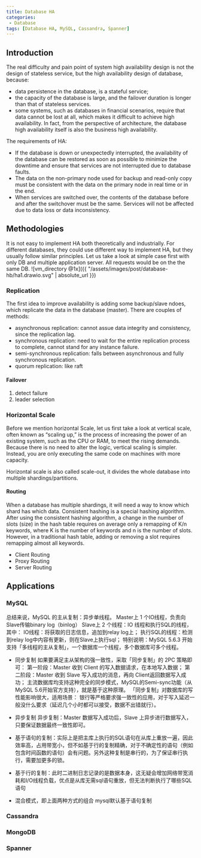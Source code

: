 ```yaml
---
title: Database HA
categories:
 - Database
tags: [Database HA, MySQL, Cassandra, Spanner]
---
```


## Introduction
The real difficulty and pain point of system high availability design is not the design of stateless service, but the high availability design of database, because:

* data persistence in the database, is a stateful service;
* the capacity of the database is large, and the failover duration is longer than that of stateless services.
* some systems, such as databases in financial scenarios, require that data cannot be lost at all, which makes it difficult to achieve high availability.
In fact, from the perspective of architecture, the database high availability itself is also the business high availability.

The requirements of HA:
* If the database is down or unexpectedly interrupted, the availability of the database can be restored as soon as possible to minimize the downtime and ensure that services are not interrupted due to database faults.
* The data on the non-primary node used for backup and read-only copy must be consistent with the data on the primary node in real time or in the end.
* When services are switched over, the contents of the database before and after the switchover must be the same. Services will not be affected due to data loss or data inconsistency.

## Methodologies
It is not easy to implement HA both theoretically and industrially. For different databases, they could use different way to implement HA, but they usually follow similar principles. Let us take a look at simple case first with only DB and multiple application server. All requests would be on the the same DB.
![vm_directory @1x]({{ "/assets/images/post/database-hb/ha1.drawio.svg" | absolute_url }})


### Replication
The first idea to improve availability is adding some backup/slave ndoes, which replicate the data in the database (master). There are couples of methods:
* asynchronous replication: cannot assue data integrity and consistency, since the replication lag.
* synchronous replication: need to wait for the entire replication process to complete, cannot stand for any instance failure.
* semi-synchronous replication: falls between asynchronous and fully synchronous replication.
* quorum replication: like raft

#### Failover
1. detect failure
2. leader selection


### Horizontal Scale
Before we mention horizontal Scale, let us first take a look at vertical scale, often known as “scaling up,” is the process of increasing the power of an existing system, such as the CPU or RAM, to meet the rising demands. Because there is no need to alter the logic, vertical scaling is simpler. Instead, you are only executing the same code on machines with more capacity.

Horizontal scale is also called scale-out, it divides the whole database into multiple shardings/partitions.
#### Routing
When a database has multiple shardings, it will need a way to know which shard has which data. Consistent hashing is a special hashing algorithm. After using the consistent hashing algorithm, a change in the number of slots (size) in the hash table requires on average only a remapping of K/n keywords, where K is the number of keywords and n is the number of slots. However, in a traditional hash table, adding or removing a slot requires remapping almost all keywords.

* Client Routing
* Proxy Routing
* Server Routing



## Applications
### MySQL
总结来说，MySQL 的主从复制：异步单线程。
Master上 1 个IO线程，负责向Slave传输binary log（binlog）
Slave上 2 个线程：IO 线程和执行SQL的线程，其中：
    IO线程：将获取的日志信息，追加到relay log上；
    执行SQL的线程：检测到relay log中内容有更新，则在Slave上执行sql；
特别说明：MySQL 5.6.3 开始支持「多线程的主从复制」，一个数据库一个线程，多个数据库可多个线程。

- 同步复制
如果要满足主从架构的强一致性，采取「同步复制」的 2PC 策略即可：
第一阶段：Master 收到 Client 的写入数据请求，在本地写入数据；
第二阶段：Master 收到 Slave 写入成功的消息，再向 Client返回数据写入成功；
主流数据库均支持这种完全的同步模式，MySQL的Semi-sync功能（从MySQL 5.6开始官方支持），就是基于这种原理。
「同步复制」对数据库的写性能影响很大，适用场景：
银行等严格要求强一致性的应用，对于写入延迟一般没什么要求（延迟几个小时都可以接受，数据不出错就行）。
- 异步复制
异步复制：Master 数据写入成功后，Slave 上异步进行数据写入，只要保证数据最终一致性即可。

- 基于语句的复制：实际上是把主库上执行的SQL语句在从库上重放一遍，因此效率高，占用带宽小，但不如基于行的复制精确，对于不确定性的语句（例如包含时间函数的语句）会有问题。另外这种复制是串行的，为了保证串行执行，需要加更多的锁。
- 基于行的复制：此时二进制日志记录的是数据本身，这无疑会增加网络带宽消耗和I/O线程负载，优点是从库无需sql语句重放，但无法判断执行了哪些SQL语句
- 混合模式，即上面两种方式的组合
mysql默认基于语句复制
### Cassandra

### MongoDB

### Spanner






